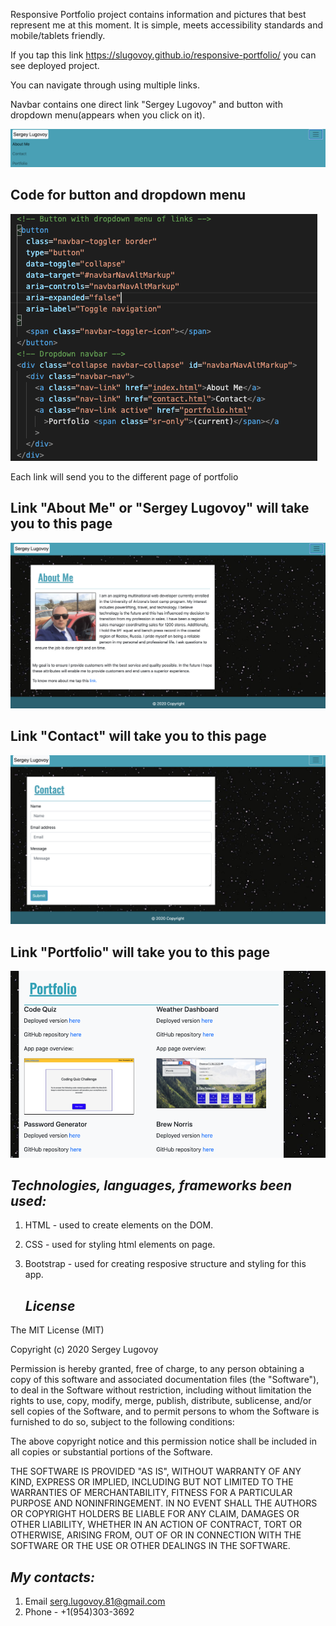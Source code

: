 Responsive Portfolio project contains information and pictures that best represent me at this moment. It is simple, meets accessibility standards and mobile/tablets friendly.

If you tap this link  https://slugovoy.github.io/responsive-portfolio/ you can see deployed project.

You can navigate through using multiple links.

Navbar contains one direct link "Sergey Lugovoy" and button with dropdown menu(appears when you click on it).



![navigation bar](assets/images/Screenshot2.png)



## Code for button and dropdown menu



![Button's code](assets/images/Screenshot6.png)

Each link will send you to the different page of portfolio





## Link "About Me" or "Sergey Lugovoy" will take you to this page

![About Me page](assets/images/Screenshot3.png)




## Link "Contact" will take you to this page

![Contact Page](assets/images/Screenshot4.png)


## Link "Portfolio" will take you to this page


![Portfolio](assets/images/portfolioView.png)



   ## *Technologies, languages, frameworks been used:*


1. HTML - used to create elements on the DOM.
2. CSS - used for styling html elements on page.
3. Bootstrap - used for creating resposive structure and styling for this app.




   ## *License*

The MIT License (MIT)

Copyright (c) 2020 Sergey Lugovoy

Permission is hereby granted, free of charge, to any person obtaining a copy of this software and associated documentation files (the "Software"), to deal in the Software without restriction, including without limitation the rights to use, copy, modify, merge, publish, distribute, sublicense, and/or sell copies of the Software, and to permit persons to whom the Software is furnished to do so, subject to the following conditions:

The above copyright notice and this permission notice shall be included in all copies or substantial portions of the Software.

THE SOFTWARE IS PROVIDED "AS IS", WITHOUT WARRANTY OF ANY KIND, EXPRESS OR IMPLIED, INCLUDING BUT NOT LIMITED TO THE WARRANTIES OF MERCHANTABILITY, FITNESS FOR A PARTICULAR PURPOSE AND NONINFRINGEMENT. IN NO EVENT SHALL THE AUTHORS OR COPYRIGHT HOLDERS BE LIABLE FOR ANY CLAIM, DAMAGES OR OTHER LIABILITY, WHETHER IN AN ACTION OF CONTRACT, TORT OR OTHERWISE, ARISING FROM, OUT OF OR IN CONNECTION WITH THE SOFTWARE OR THE USE OR OTHER DEALINGS IN THE SOFTWARE.


## *My contacts:*
1. Email serg.lugovoy.81@gmail.com
2. Phone - +1(954)303-3692


